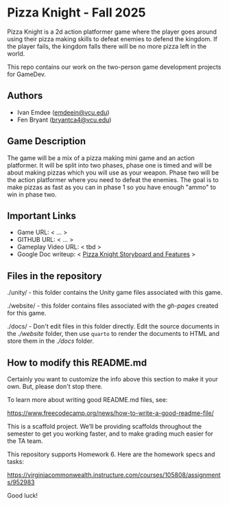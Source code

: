 # Pizza Knight - Fall 2025

Pizza Knight is a 2d action platformer game where the player goes around using their pizza making skills to defeat enemies to defend the kingdom. If the player fails, 
the kingdom falls there will be no more pizza left in the world.

This repo contains our work on the two-person game development projects for GameDev.

## Authors

- Ivan Emdee (emdeein@vcu.edu)
- Fen Bryant (bryantca4@vcu.edu)

## Game Description

The game will be a mix of a pizza making mini game and an action platformer. It will be split into two phases, phase one is timed and will be about making pizzas which you will use as your weapon. Phase two will be the
action platformer where you need to defeat the enemies. The goal is to make pizzas as fast as you can in phase 1 so you have enough "ammo" to win in phase two.

## Important Links

- Game URL: < ... >
- GITHUB URL: < ... >
- Gameplay Video URL: < tbd >
- Google Doc writeup: < [Pizza Knight Storyboard and Features](https://docs.google.com/document/d/1vsI01QuD9VK1fwvos-tI67rkn_9tqzkglIxqePkIwEk/edit?usp=sharing) >

## Files in the repository

./unity/ - this folder contains the Unity game files associated with this game.

./website/ - this folder contains files associated with the *gh-pages* created for this game.

./docs/ - Don't edit files in this folder directly.  Edit the source documents in the *./website* folder, then use `quarto` to render the documents to HTML and store them in the *./docs* folder.


## How to modify this README.md

Certainly you want to customize the info above this section to make it your own. But, please don't stop there.

To learn more about writing good README.md files, see:

<https://www.freecodecamp.org/news/how-to-write-a-good-readme-file/>

This is a scaffold project. We’ll be providing scaffolds throughout the
semester to get you working faster, and to make grading much easier for
the TA team.

This repository supports Homework 6. Here are the homework specs and
tasks:

<https://virginiacommonwealth.instructure.com/courses/105808/assignments/952983>

Good luck!

